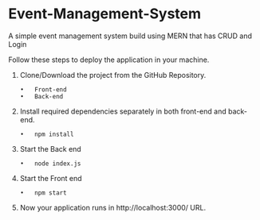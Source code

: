 # Event-Management-System
A simple event management system build using MERN that has CRUD and Login





Follow these steps to deploy the application in your machine.


1.	Clone/Download the project from the GitHub Repository.

        •	Front-end	  
        •	Back-end     

2.	Install required dependencies separately in both front-end and back-end.

        •	npm install

3.	Start the Back end

        •	node index.js

4.	Start the Front end

        •	npm start

5.	Now your application runs in http://localhost:3000/ URL.
